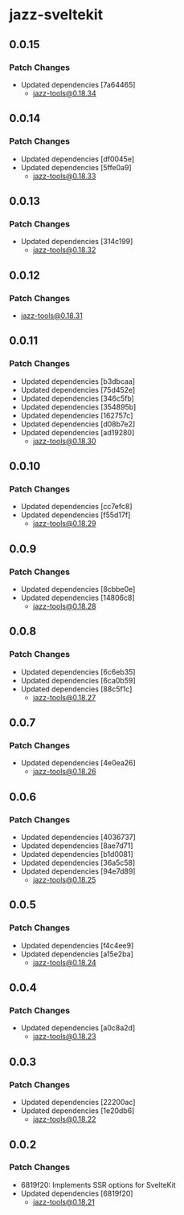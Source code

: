 # jazz-sveltekit

## 0.0.15

### Patch Changes

- Updated dependencies [7a64465]
  - jazz-tools@0.18.34

## 0.0.14

### Patch Changes

- Updated dependencies [df0045e]
- Updated dependencies [5ffe0a9]
  - jazz-tools@0.18.33

## 0.0.13

### Patch Changes

- Updated dependencies [314c199]
  - jazz-tools@0.18.32

## 0.0.12

### Patch Changes

- jazz-tools@0.18.31

## 0.0.11

### Patch Changes

- Updated dependencies [b3dbcaa]
- Updated dependencies [75d452e]
- Updated dependencies [346c5fb]
- Updated dependencies [354895b]
- Updated dependencies [162757c]
- Updated dependencies [d08b7e2]
- Updated dependencies [ad19280]
  - jazz-tools@0.18.30

## 0.0.10

### Patch Changes

- Updated dependencies [cc7efc8]
- Updated dependencies [f55d17f]
  - jazz-tools@0.18.29

## 0.0.9

### Patch Changes

- Updated dependencies [8cbbe0e]
- Updated dependencies [14806c8]
  - jazz-tools@0.18.28

## 0.0.8

### Patch Changes

- Updated dependencies [6c6eb35]
- Updated dependencies [6ca0b59]
- Updated dependencies [88c5f1c]
  - jazz-tools@0.18.27

## 0.0.7

### Patch Changes

- Updated dependencies [4e0ea26]
  - jazz-tools@0.18.26

## 0.0.6

### Patch Changes

- Updated dependencies [4036737]
- Updated dependencies [8ae7d71]
- Updated dependencies [b1d0081]
- Updated dependencies [36a5c58]
- Updated dependencies [94e7d89]
  - jazz-tools@0.18.25

## 0.0.5

### Patch Changes

- Updated dependencies [f4c4ee9]
- Updated dependencies [a15e2ba]
  - jazz-tools@0.18.24

## 0.0.4

### Patch Changes

- Updated dependencies [a0c8a2d]
  - jazz-tools@0.18.23

## 0.0.3

### Patch Changes

- Updated dependencies [22200ac]
- Updated dependencies [1e20db6]
  - jazz-tools@0.18.22

## 0.0.2

### Patch Changes

- 6819f20: Implements SSR options for SvelteKit
- Updated dependencies [6819f20]
  - jazz-tools@0.18.21
